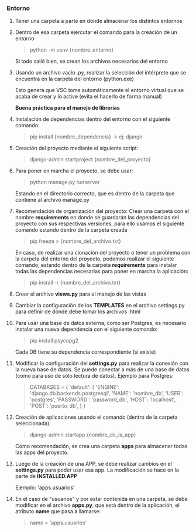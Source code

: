 ### Entorno

1.  Tener una carpeta a parte en donde almacenar los distintos entornos

2.  Dentro de esa carpeta ejercutar el comando para la creación de un
    entorno

    > python -m venv {nombre_entorno}

    Si todo salió bien, se crean los archivos necesarios del entorno

3.  Usando un archivo vacío .py, realizar la selección del intérprete
    que se encuentra en la carpeta del entorno (python.exe)

    Esto genera que VSC tome automáticamente el entorno virtual que se
    acaba de crear y lo active (evita el hacerlo de forma manual)

    **Buena práctica para el manejo de librerías**

4.  Instalación de dependencias dentro del entorno con el siguiente
    comando:

    > pip install {nombre_dependencia} -> ej: django

5.  Creación del proyecto mediante el siguiente script:

    > django-admin startproject {nombre_del_proyecto}

6.  Para poner en marcha el proyecto, se debe usar:

    > python manage.py runserver

    Estando en el directorio correcto, que es dentro de la carpeta
    que contiene al archivo manage.py

7.  Recomendación de organización del proyecto:
    Crear una carpeta con el nombre **requirements** en donde se
    guardarán las dependencias del proyecto con sus respectivas
    versiones, para ello usamos el siguiente comando estando dentro
    de la carpeta creada

    > pip freeze > {nombre_del_archivo.txt}

    En caso, de realizar una clonación del proyecto o tener un problema
    con la carpeta del entorno del proyecto, podemos realizar el
    siguiente comando, estando dentro de la carpeta **requirements**
    para instalar todas las dependencias necesarias para poner en
    marcha la aplicación:

    > pip install -r {nombre_del_archivo.txt}

8.  Crear el archivo **views.py** para el manejo de las vistas

9.  Cambiar la configuración de los **TEMPLATES** en el archivo
    settings.py para definir de dónde debe tomar los archivos .html

10. Para usar una base de datos externa, como ser Postgres, es necesario
    instalar una nueva dependencia con el siguiente comando:

    > pip install psycopg2

    Cada DB tiene su dependencia correspondiente (si existe)

11. Modificar la configuración del **settings.py** para realizar la
    conexión con la nueva base de datos. Se puede conectar a más de una
    base de datos (como para uso de sólo lectura de datos). Ejemplo
    para Postgres:

    > DATABASES = {
        'default': {
            'ENGINE': 'django.db.backends.postgresql',
            'NAME': 'nombre_db',
            'USER': 'postgres',
            'PASSWORD': 'password_db',
            'HOST': 'localhost',
            'POST': 'puerto_db',
        }
    }

12. Creación de aplicaciones usando el comando (dentro de la carpeta
    seleccionada):

    > django-admin startapp {nombre_de_la_app}

    Como recomendación, se crea una carpeta **apps** para almacenar
    todas las apps del proyecto.

13. Luego de la creación de una APP, se debe realizar cambios en el
    **settings.py** para poder usar esa app. La modificación se hace
    en la parte de **INSTALLED.APP**

    Ejemplo: 'apps.usuarios'

14. En el caso de "usuarios" y por estar contenida en una carpeta,
    se debe modificar en el archivo **apps.py**, que está dentro de
    la aplicación, el atributo **name** que pasa a llamarse:

    > name = 'apps.usuarios'
